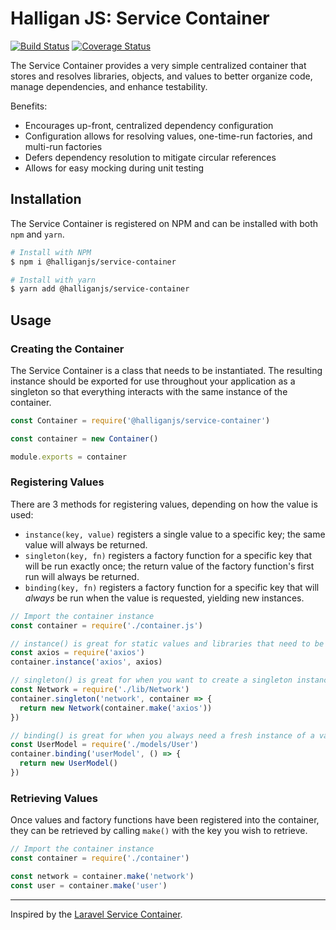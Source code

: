 # Halligan JS: Service Container

[![Build Status](https://travis-ci.com/halliganjs/service-container.svg?branch=master)](https://travis-ci.com/halliganjs/service-container)
[![Coverage Status](https://coveralls.io/repos/github/halliganjs/service-container/badge.svg?branch=master)](https://coveralls.io/github/halliganjs/service-container?branch=master)

The Service Container provides a very simple centralized container that stores and resolves libraries, objects, and values to better organize code, manage dependencies, and enhance testability.

Benefits:

- Encourages up-front, centralized dependency configuration
- Configuration allows for resolving values, one-time-run factories, and multi-run factories
- Defers dependency resolution to mitigate circular references
- Allows for easy mocking during unit testing

## Installation

The Service Container is registered on NPM and can be installed with both `npm` and `yarn`.

```sh
# Install with NPM
$ npm i @halliganjs/service-container

# Install with yarn
$ yarn add @halliganjs/service-container
```

## Usage

### Creating the Container

The Service Container is a class that needs to be instantiated. The resulting instance should be exported for use throughout your application as a singleton so that everything interacts with the same instance of the container.

```js
const Container = require('@halliganjs/service-container')

const container = new Container()

module.exports = container
```

### Registering Values

There are 3 methods for registering values, depending on how the value is used:

- `instance(key, value)` registers a single value to a specific key; the same value will always be returned.
- `singleton(key, fn)` registers a factory function for a specific key that will be run exactly once; the return value of the factory function's first run will always be returned.
- `binding(key, fn)` registers a factory function for a specific key that will _always_ be run when the value is requested, yielding new instances.

```js
// Import the container instance
const container = require('./container.js')

// instance() is great for static values and libraries that need to be shared, and that you never want more than one copy of
const axios = require('axios')
container.instance('axios', axios)

// singleton() is great for when you want to create a singleton instance, but it depends on something else in the container
const Network = require('./lib/Network')
container.singleton('network', container => {
  return new Network(container.make('axios'))
})

// binding() is great for when you always need a fresh instance of a value
const UserModel = require('./models/User')
container.binding('userModel', () => {
  return new UserModel()
})
```

### Retrieving Values

Once values and factory functions have been registered into the container, they can be retrieved by calling `make()` with the key you wish to retrieve.

```js
// Import the container instance
const container = require('./container')

const network = container.make('network')
const user = container.make('user')
```

---

Inspired by the [Laravel Service Container](https://github.com/illuminate/container).
